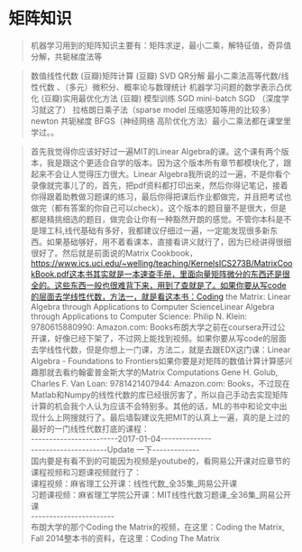 
# 矩阵知识
> 机器学习用到的矩阵知识主要有：矩阵求逆，最小二乘，解特征值，奇异值分解，共轭梯度法等

> 数值线性代数 (豆瓣)矩阵计算 (豆瓣)  SVD QR分解 最小二乘法高等代数/线性代数 、（多元）微积分、概率论与数理统计 机器学习问题的数学表示凸优化 (豆瓣)实用最优化方法 (豆瓣) 模型训练  SGD mini-batch SGD （深度学习就这了） 拉格朗日乘子法（sparse model 压缩感知等用的比较多） newton 共轭梯度 BFGS（神经网络 高阶优化方法）最小二乘法都在课堂里学过。。

> 首先我觉得你应该好好过一遍MIT的Linear Algebra的课。这个课有两个版本，我是跟这个更适合自学的版本。因为这个版本所有章节都模块化了，跟起来不会让人觉得压力很大。Linear Algebra我所说的过一遍，不是你看个录像就完事儿了的，首先，把pdf资料都打印出来，然后你得记笔记，接着你得跟着助教做习题课的练习，最后你得把课后作业都做完，并且把考试也做完（都有答案的你自己可以check）。这个版本的题目量不是很大，但是都是精挑细选的题目，做完会让你有一种豁然开朗的感觉。不管你本科是不是理工科,线代基础有多好，我都建议仔细过一遍，一定能发现很多新东西。如果基础够好，用不着看课本，直接看讲义就行了，因为已经讲得很细很好了。然后就是前面说的Matrix Cookbook，https://www.ics.uci.edu/~welling/teaching/KernelsICS273B/MatrixCookBook.pdf这本书其实就是一本速查手册，里面向量矩阵微分的东西还是很全的。这些东西一般也很难背下来，用到了查就是了。如果你要从写code的层面去学线性代数，方法一，就是看这本书：Coding the Matrix: Linear Algebra through Applications to Computer ScienceLinear Algebra through Applications to Computer Science: Philip N. Klein: 9780615880990: Amazon.com: Books布朗大学之前在coursera开过公开课，好像已经下架了，不过网上能找到视频。如果你要从写code的层面去学线性代数，但是你想上一门课，方法二，就是去跟EDX这门课：Linear Algebra - Foundations to Frontiers如果你要是对矩阵的数值计算计算感兴趣那就去看约翰霍普金斯大学的Matrix Computations Gene H. Golub, Charles F. Van Loan: 9781421407944: Amazon.com: Books，不过现在Matlab和Numpy的线性代数的库已经很厉害了，所以自己手动去实现矩阵计算的机会我个人认为应该不会特别多。其他的话，ML的书中和论文中出现什么上网搜就行了。最后墙裂建议先把MIT的认真上一遍，真的是上过的最好的一门线性代数打底的课程：<br/>
------------------------2017-01-04--------------<br/>
---------------------Update 一下-------------<br/>
国内要是有看不到的可能因为视频是youtube的，看网易公开课对应章节的课程视频和习题课视频就行了：<br/>课程视频：麻省理工公开课：线性代数_全35集_网易公开课<br/>习题课视频：麻省理工学院公开课：MIT线性代数习题课_全36集_网易公开课<br/>-----------------------<br/>布朗大学的那个Coding the Matrix的视频，在这里：Coding the Matrix, Fall 2014整本书的资料，在这里：Coding The Matrix

